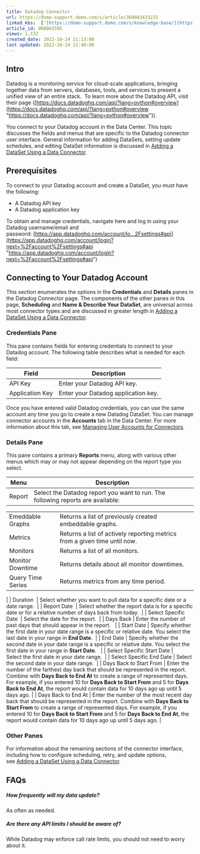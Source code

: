 ```yaml
---
title: Datadog Connector
url: https://domo-support.domo.com/s/article/360043433233
linked_kbs:  ['[https://domo-support.domo.com/s/knowledge-base/](https://domo-support.domo.com/s/knowledge-base/)', '[https://domo-support.domo.com/s/](https://domo-support.domo.com/s/)', '[https://domo-support.domo.com/s/topic/0TO5w000000ZammGAC](https://domo-support.domo.com/s/topic/0TO5w000000ZammGAC)', '[https://domo-support.domo.com/s/topic/0TO5w000000ZanLGAS](https://domo-support.domo.com/s/topic/0TO5w000000ZanLGAS)', '[https://domo-support.domo.com/s/topic/0TO5w000000ZaoQGAS](https://domo-support.domo.com/s/topic/0TO5w000000ZaoQGAS)', '[https://domo-support.domo.com/s/article/360042926274](https://domo-support.domo.com/s/article/360042926274)', '[https://domo-support.domo.com/s/article/360042926054](https://domo-support.domo.com/s/article/360042926054)', '[https://domo-support.domo.com/s/article/360043433233](https://domo-support.domo.com/s/article/360043433233)', '[https://domo-support.domo.com/s/topic/0TO5w000000ZaoQGAS/api-connectors](https://domo-support.domo.com/s/topic/0TO5w000000ZaoQGAS/api-connectors)', '[https://domo-support.domo.com/s/article/360043429933](https://domo-support.domo.com/s/article/360043429933)', '[https://domo-support.domo.com/s/article/360043429953](https://domo-support.domo.com/s/article/360043429953)', '[https://domo-support.domo.com/s/article/360042925494](https://domo-support.domo.com/s/article/360042925494)', '[https://domo-support.domo.com/s/article/360043429913](https://domo-support.domo.com/s/article/360043429913)', '[https://domo-support.domo.com/s/article/4408174643607](https://domo-support.domo.com/s/article/4408174643607)', '[https://domo-support.domo.com/s/login/](https://domo-support.domo.com/s/login/)']
article_id: 000003595
views: 1,132
created_date: 2022-10-24 21:13:00
last updated: 2022-10-24 22:40:00
---
```




Intro
-----


Datadog is a monitoring service for cloud-scale applications, bringing together data from servers, databases, tools, and services to present a unified view of an entire stack.  To learn more about the Datadog API, visit their page ([https://docs.datadoghq.com/api/?lang=python#overview](https://docs.datadoghq.com/api/?lang=python#overview "https://docs.datadoghq.com/api/?lang=python#overview")).


You connect to your Datadog account in the Data Center. This topic discusses the fields and menus that are specific to the Datadog connector user interface. General information for adding DataSets, setting update schedules, and editing DataSet information is discussed in [Adding a DataSet Using a Data Connector](/s/article/360042926274 "Adding a DataSet Using a Data Connector").


Prerequisites
-------------


To connect to your Datadog account and create a DataSet, you must have the following:


* A Datadog API key
* A Datadog application key


To obtain and manage credentials, navigate here and log in using your Datadog username/email and password: [https://app.datadoghq.com/account/lo...2Fsettings#api](https://app.datadoghq.com/account/login?next=%2Faccount%2Fsettings#api "https://app.datadoghq.com/account/login?next=%2Faccount%2Fsettings#api")


Connecting to Your Datadog Account
----------------------------------


This section enumerates the options in the **Credentials** and **Details** panes in the Datadog Connector page. The components of the other panes in this page, **Scheduling** and **Name & Describe Your DataSet**, are universal across most connector types and are discussed in greater length in [Adding a DataSet Using a Data Connector](/s/article/360042926274 "Adding a DataSet Using a Data Connector").


### Credentials Pane


This pane contains fields for entering credentials to connect to your Datadog account. The following table describes what is needed for each field:  




| Field | Description |
| --- | --- |
| API Key | Enter your Datadog API key. |
| Application Key | Enter your Datadog application key. |


Once you have entered valid Datadog credentials, you can use the same account any time you go to create a new Datadog DataSet. You can manage connector accounts in the **Accounts** tab in the Data Center. For more information about this tab, see [Managing User Accounts for Connectors](/s/article/360042926054 "Managing User Accounts for Connectors").


### Details Pane


This pane contains a primary **Reports** menu, along with various other menus which may or may not appear depending on the report type you select.




| Menu | Description |
| --- | --- |
| Report | Select the Datadog report you want to run. The following reports are available:

|  |  |
| --- | --- |
| Emeddable Graphs | Returns a list of previously created embeddable graphs. |
| Metrics | Returns a list of actively reporting metrics from a given time until now. |
| Monitors | Returns a list of all monitors. |
| Monitor Downtime | Returns details about all monitor downtimes. |
| Query Time Series | Returns metrics from any time period. |

 |
| Duration  | Select whether you want to pull data for a specific date or a date range.  |
| Report Date  | Select whether the report data is for a specific date or for a relative number of days back from today.  |
| Select Specific Date  | Select the date for the report.  |
| Days Back | Enter the number of past days that should appear in the report.   |
| Start Date | Specify whether the first date in your date range is a specific or relative date. You select the last date in your range in **End Date**.  |
| End Date | Specify whether the second date in your date range is a specific or relative date. You select the first date in your range in **Start Date**.   |
| Select Specific Start Date | Select the first date in your date range.  |
| Select Specific End Date | Select the second date in your date range.  |
| Days Back to Start From | Enter the number of the farthest day back that should be represented in the report. Combine with **Days Back to End At** to create a range of represented days.
For example, if you entered 10 for **Days Back to Start From** and 5 for **Days Back to End At**, the report would contain data for 10 days ago up until 5 days ago. |
| Days Back to End At | Enter the number of the most recent day back that should be represented in the report. Combine with **Days Back to Start From** to create a range of represented days.
For example, if you entered 10 for **Days Back to Start From** and 5 for **Days Back to End At**, the report would contain data for 10 days ago up until 5 days ago. |


### Other Panes


For information about the remaining sections of the connector interface, including how to configure scheduling, retry, and update options, see [Adding a DataSet Using a Data Connector](/s/article/360042926274 "Adding a DataSet Using a Data Connector").


FAQs
----


##### How frequently will my data update?


As often as needed.


##### Are there any API limits I should be aware of?


While Datadog may enforce call rate limits, you should not need to worry about it.

